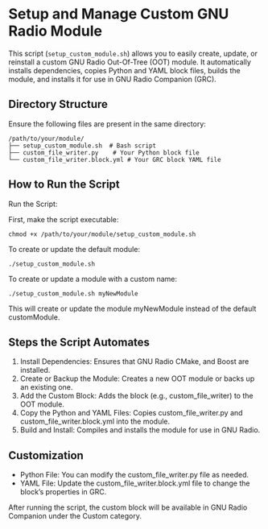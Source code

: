 
# Setup and Manage Custom GNU Radio Module

This script (`setup_custom_module.sh`) allows you to easily create, update, or reinstall a custom GNU Radio Out-Of-Tree (OOT) module. It automatically installs dependencies, copies Python and YAML block files, builds the module, and installs it for use in GNU Radio Companion (GRC).

## Directory Structure

Ensure the following files are present in the same directory:


```
/path/to/your/module/
├── setup_custom_module.sh  # Bash script
├── custom_file_writer.py    # Your Python block file
└── custom_file_writer.block.yml # Your GRC block YAML file
```
## How to Run the Script

Run the Script:

First, make the script executable:
```
chmod +x /path/to/your/module/setup_custom_module.sh
```

To create or update the default module:

```
./setup_custom_module.sh
```

To create or update a module with a custom name:


``` 
./setup_custom_module.sh myNewModule
```

This will create or update the module myNewModule instead of the default customModule.

## Steps the Script Automates

1. Install Dependencies: Ensures that GNU Radio CMake, and Boost are installed.
2. Create or Backup the Module: Creates a new OOT module or backs up an existing one.
3. Add the Custom Block: Adds the block (e.g., custom_file_writer) to the OOT module.
4. Copy the Python and YAML Files: Copies custom_file_writer.py and custom_file_writer.block.yml into the module.
5. Build and Install: Compiles and installs the module for use in GNU Radio.


## Customization

* Python File: You can modify the custom_file_writer.py file as needed.
* YAML File: Update the custom_file_writer.block.yml file to change the block’s properties in GRC.

After running the script, the custom block will be available in GNU Radio Companion under the Custom category.
